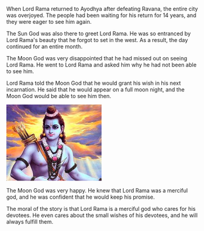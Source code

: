 When Lord Rama returned to Ayodhya after defeating Ravana, the entire city was overjoyed. The people had been waiting for his return for 14 years, and they were eager to see him again.

The Sun God was also there to greet Lord Rama. He was so entranced by Lord Rama's beauty that he forgot to set in the west. As a result, the day continued for an entire month.

The Moon God was very disappointed that he had missed out on seeing Lord Rama. He went to Lord Rama and asked him why he had not been able to see him.

Lord Rama told the Moon God that he would grant his wish in his next incarnation. He said that he would appear on a full moon night, and the Moon God would be able to see him then.


![ram_image](../Assets/images/rama_content.png)

The Moon God was very happy. He knew that Lord Rama was a merciful god, and he was confident that he would keep his promise.

The moral of the story is that Lord Rama is a merciful god who cares for his devotees. He even cares about the small wishes of his devotees, and he will always fulfill them.